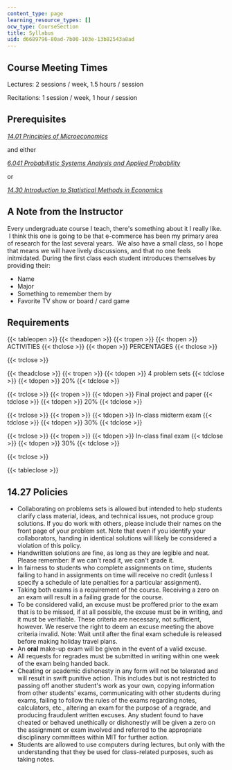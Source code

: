 ```yaml
---
content_type: page
learning_resource_types: []
ocw_type: CourseSection
title: Syllabus
uid: d6689796-80ad-7b00-103e-13b82543a8ad
---
```


Course Meeting Times
--------------------

Lectures: 2 sessions / week, 1.5 hours / session

Recitations: 1 session / week, 1 hour / session

Prerequisites
-------------

[_14.01 Principles of Microeconomics_](/courses/14-01sc-principles-of-microeconomics-fall-2011/)

and either

[_6.041 Probabilistic Systems Analysis and Applied Probability_](/courses/6-041sc-probabilistic-systems-analysis-and-applied-probability-fall-2013/)

or

[_14.30 Introduction to Statistical Methods in Economics_](/courses/14-30-introduction-to-statistical-methods-in-economics-spring-2009/)

A Note from the Instructor
--------------------------

Every undergraduate course I teach, there's something about it I really like.  I think this one is going to be that e-commerce has been my primary area of research for the last several years.  We also have a small class, so I hope that means we will have lively discussions, and that no one feels initmidated. During the first class each student introduces themselves by providing their:

*   Name
*   Major
*   Something to remember them by
*   Favorite TV show or board / card game

Requirements
------------

{{< tableopen >}}
{{< theadopen >}}
{{< tropen >}}
{{< thopen >}}
ACTIVITIES
{{< thclose >}}
{{< thopen >}}
PERCENTAGES
{{< thclose >}}

{{< trclose >}}

{{< theadclose >}}
{{< tropen >}}
{{< tdopen >}}
4 problem sets
{{< tdclose >}}
{{< tdopen >}}
20%
{{< tdclose >}}

{{< trclose >}}
{{< tropen >}}
{{< tdopen >}}
Final project and paper
{{< tdclose >}}
{{< tdopen >}}
20%
{{< tdclose >}}

{{< trclose >}}
{{< tropen >}}
{{< tdopen >}}
In-class midterm exam
{{< tdclose >}}
{{< tdopen >}}
30%
{{< tdclose >}}

{{< trclose >}}
{{< tropen >}}
{{< tdopen >}}
In-class final exam
{{< tdclose >}}
{{< tdopen >}}
30%
{{< tdclose >}}

{{< trclose >}}

{{< tableclose >}}

14.27 Policies
--------------

*   Collaborating on problems sets is allowed but intended to help students clarify class material, ideas, and technical issues, not produce group solutions. If you do work with others, please include their names on the front page of your problem set. Note that even if you identify your collaborators, handing in identical solutions will likely be considered a violation of this policy.
*   Handwritten solutions are fine, as long as they are legible and neat. Please remember: If we can't read it, we can't grade it.
*   In fairness to students who complete assignments on time, students failing to hand in assignments on time will receive no credit (unless I specify a schedule of late penalties for a particular assignment).
*   Taking both exams is a requirement of the course. Receiving a zero on an exam will result in a failing grade for the course.
*   To be considered valid, an excuse must be proffered prior to the exam that is to be missed, if at all possible, the excuse must be in writing, and it must be verifiable. These criteria are necessary, not sufficient, however. We reserve the right to deem an excuse meeting the above criteria invalid. Note: Wait until after the final exam schedule is released before making holiday travel plans.
*   An **oral** make-up exam will be given in the event of a valid excuse.
*   All requests for regrades must be submitted in writing within one week of the exam being handed back.
*   Cheating or academic dishonesty in any form will not be tolerated and will result in swift punitive action. This includes but is not restricted to passing off another student's work as your own, copying information from other students' exams, communicating with other students during exams, failing to follow the rules of the exams regarding notes, calculators, etc., altering an exam for the purpose of a regrade, and producing fraudulent written excuses. Any student found to have cheated or behaved unethically or dishonestly will be given a zero on the assignment or exam involved and referred to the appropriate disciplinary committees within MIT for further action.
*   Students are allowed to use computers during lectures, but only with the understanding that they be used for class-related purposes, such as taking notes.